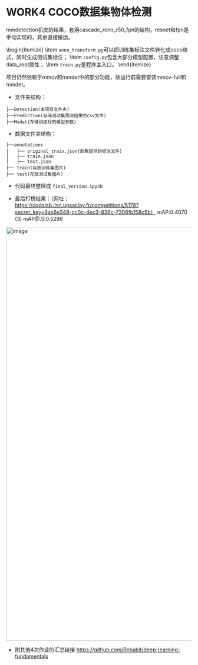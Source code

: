 # WORK4 COCO数据集物体检测

mmdetection扒皮的结果，套用cascade_rcnn_r50_fpn的结构，resnet和fpn是手动实现的，其余直接搬运。

\begin{itemize}
\item `anno_transform.py`可以把训练集标注文件转化成coco格式，同时生成测试集标注；
\item `config.py`包含大部分模型配置，注意调整data_root属性；
\item `train.py`是程序主入口。
\end{itemize}

项目仍然依赖于mmcv和mmdet中的部分功能，故运行前需要安装mmcv-full和mmdet。


- 文件夹结构：
```commandline
├──Detection(本项目文件夹)
├──Prediction(存储测试集预测结果的csv文件)
├──Model(存储训练好的模型参数)
```


- 数据文件夹结构：
```commandline
├──annotations
│   ├── original_train.json(助教提供的标注文件)
│   ├── train.json
│   ├── test.json
├── train(存放训练集图片)
├── test(存放测试集图片)
```
- 代码最终整理成 `final_version.ipynb`

- 最后打榜结果：（网址：https://codalab.lisn.upsaclay.fr/competitions/5178?secret_key=9aa6e348-cc0c-4ec3-836c-7306fb158c5b）
mAP:0.4070 (3)     mAP@.5:0.5296
<img width="1117" alt="image" src="https://user-images.githubusercontent.com/78467774/224551446-a9ae15aa-0fe2-454c-bbeb-b7b0b11aa504.png">

- 附其他4次作业的汇总链接
https://github.com/Rebabit/deep-learning-fundamentals

